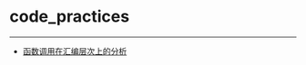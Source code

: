 # code_practices  
---
* [函数调用在汇编层次上的分析](https://github.com/baobaoyeye/code_practices/tree/master/call_func_at_assembly)
